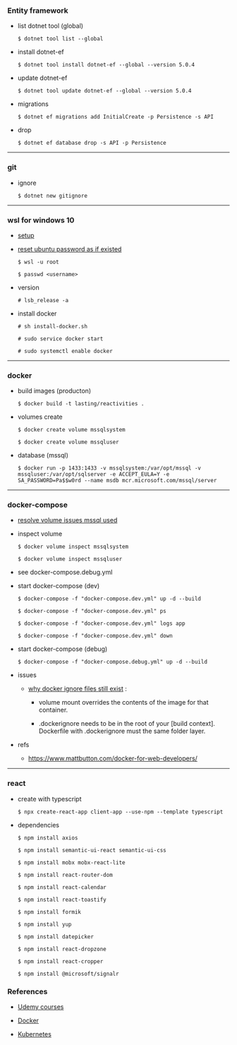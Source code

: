 ### Entity framework

- list dotnet tool (global)

      $ dotnet tool list --global

- install dotnet-ef

      $ dotnet tool install dotnet-ef --global --version 5.0.4

- update dotnet-ef

      $ dotnet tool update dotnet-ef --global --version 5.0.4

- migrations

      $ dotnet ef migrations add InitialCreate -p Persistence -s API

- drop 

      $ dotnet ef database drop -s API -p Persistence

---
### git

- ignore

      $ dotnet new gitignore

---

### wsl for windows 10

  - [setup](https://docs.microsoft.com/zh-tw/windows/wsl/install-win10)

  - [reset ubuntu password as if existed](https://docs.microsoft.com/zh-tw/windows/wsl/user-support) 

        $ wsl -u root

        $ passwd <username>
  
  - version

        # lsb_release -a

  - install docker 
        
        # sh install-docker.sh

        # sudo service docker start

        # sudo systemctl enable docker

---

### docker

- build images (producton)

      $ docker build -t lasting/reactivities .

- volumes create

      $ docker create volume mssqlsystem

      $ docker create volume mssqluser

- database (mssql)

      $ docker run -p 1433:1433 -v mssqlsystem:/var/opt/mssql -v mssqluser:/var/opt/sqlserver -e ACCEPT_EULA=Y -e SA_PASSWORD=Pa$$w0rd --name msdb mcr.microsoft.com/mssql/server

---
### docker-compose

- [resolve volume issues mssql used](https://sqldbawithabeard.com/2019/03/26/persisting-databases-with-named-volumes-on-windows-with-docker-compose/)

- inspect volume

      $ docker volume inspect mssqlsystem

      $ docker volume inspect mssqluser

- see docker-compose.debug.yml

- start docker-compose (dev)

      $ docker-compose -f "docker-compose.dev.yml" up -d --build

      $ docker-compose -f "docker-compose.dev.yml" ps

      $ docker-compose -f "docker-compose.dev.yml" logs app

      $ docker-compose -f "docker-compose.dev.yml" down

- start docker-compose (debug)

      $ docker-compose -f "docker-compose.debug.yml" up -d --build

- issues 

  - [why docker ignore files still exist](https://stackoverflow.com/questions/60713751/where-to-put-dockerignore) : 

      - volume mount overrides the contents of the image for that container.

      - .dockerignore needs to be in the root of your [build context]. Dockerfile with .dockerignore must the same folder layer.

- refs

  - https://www.mattbutton.com/docker-for-web-developers/

---
### react

- create with typescript

      $ npx create-react-app client-app --use-npm --template typescript

- dependencies

      $ npm install axios

      $ npm install semantic-ui-react semantic-ui-css

      $ npm install mobx mobx-react-lite

      $ npm install react-router-dom

      $ npm install react-calendar

      $ npm install react-toastify

      $ npm install formik

      $ npm install yup

      $ npm install datepicker

      $ npm install react-dropzone

      $ npm install react-cropper

      $ npm install @microsoft/signalr
      
### References

- [Udemy courses](https://www.udemy.com/course/complete-guide-to-building-an-app-with-net-core-and-react/)

- [Docker](https://www.docker.com/get-started)

- [Kubernetes](https://kubernetes.io/)